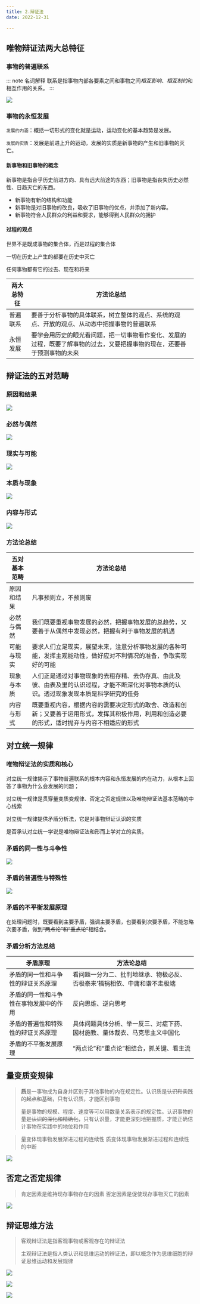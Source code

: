 ```yaml
---
title: 2.辩证法
date: 2022-12-31

---
```


## 唯物辩证法两大总特征 <Badge text="选择题" type="tip" />

### 事物的普遍联系

::: note 名词解释
联系是指事物内部各要素之间和事物之间*相互影响*、*相互制约*和相互作用的关系。
:::

![](/images/politics/事物的普遍联系.svg)

### 事物的永恒发展

`发展的内涵`：概括一切形式的变化就是运动，运动变化的基本趋势是发展。

`发展的实质`：发展是前进上升的运动，发展的实质是新事物的产生和旧事物的灭亡。

#### 新事物和旧事物的概念

新事物是指合乎历史前进方向、具有远大前途的东西；旧事物是指丧失历史必然性、日趋灭亡的东西。

- 新事物有新的结构和功能
- 新事物是对旧事物的改良，吸收了旧事物的优点，并添加了新内容。
- 新事物符合人民群众的利益和要求，能够得到人民群众的拥护

#### 过程的观点

世界不是既成事物的集合体，而是过程的集合体

一切在历史上产生的都要在历史中灭亡

任何事物都有它的过去、现在和将来

| 两大总特征 | 方法论总结                                                   |
| ---------- | ------------------------------------------------------------ |
| 普遍联系   | 要善于分析事物的具体联系，树立整体的观点、系统的观点、开放的观点、从动态中把握事物的普遍联系 |
| 永恒发展   | 要学会用历史的眼光看问题，把一切事物看作变化、发展的过程，既要了解事物的过去，又要把握事物的现在，还要善于预测事物的未来 |

## 辩证法的五对范畴

### 原因和结果 <Badge text="选择题" type="tip" />

![](/images/politics/原因和结果.svg)

### 必然与偶然 <Badge text="选择题" type="tip" />

![](https://file.iglooblog.top/politics/必然与偶然.svg)

### 现实与可能 <Badge text="选择题" type="tip" />

![](https://file.iglooblog.top/politics/现实与可能.svg)

### 本质与现象 <Badge text="选择题" type="tip" />

![](https://file.iglooblog.top/politics/本质与现象.svg)

### 内容与形式 <Badge text="选择题" type="tip" />

![](https://file.iglooblog.top/politics/内容与形式.svg)

### 方法论总结

| 五对基本范畴 | 方法论总结                                                   |
| ------------ | ------------------------------------------------------------ |
| 原因和结果   | 凡事预则立，不预则废                                         |
| 必然与偶然   | 我们既要重视事物发展的必然，把握事物发展的总趋势，又要善于从偶然中发现必然，把握有利于事物发展的机遇 |
| 可能与现实   | 要求人们立足现实，展望未来，注意分析事物发展的各种可能，发挥主观能动性，做好应对不利情况的准备，争取实现好的可能 |
| 现象与本质   | 人们正是通过对事物现象的去粗存精、去伪存真、由此及彼、由表及里的认识过程，才能不断深化对事物本质的认识。透过现象发现本质是科学研究的任务 |
| 内容与形式   | 既要重视内容，根据内容的需要决定形式的取舍、改造和创新；又要善于运用形式，发挥其积极作用，利用和创造必要的形式，适时抛弃与内容不相适应的形式 |

## 对立统一规律

### 唯物辩证法的实质和核心 <Badge text="论述题" type="warning" />

对立统一规律揭示了事物普遍联系的根本内容和永恒发展的内在动力，从根本上回答了事物为什么会发展的问题；

对立统一规律是贯穿量变质变规律、否定之否定规律以及唯物辩证法基本范畴的中心线索

对立统一规律提供矛盾分析法，它是对事物辩证认识的实质

是否承认对立统一学说是唯物辩证法和形而上学对立的实质。

### 矛盾的同一性与斗争性 <Badge text="论述题" type="warning" />

![](https://file.iglooblog.top/politics/矛盾的同一性与斗争性.svg)

### 矛盾的普遍性与特殊性 <Badge text="论述题" type="warning" />

![](https://file.iglooblog.top/politics/矛盾的普遍性与特殊性.svg)

### 矛盾的不平衡发展原理 <Badge text="论述题" type="warning" />

在处理问题时，既要看到主要矛盾，强调主要矛盾，也要看到次要矛盾，不能忽略次要矛盾，做到~~“两点论”和“重点论”~~相结合。

### 矛盾分析方法总结

| 矛盾原理                               | 方法论总结                                                   |
| -------------------------------------- | ------------------------------------------------------------ |
| 矛盾的同一性和斗争性的辩证关系原理     | 看问题一分为二、批判地继承、物极必反、否极泰来’福祸相依、中庸和谐不走极端 |
| 矛盾的同一性和斗争性在事物发展中的作用 | 反向思维、逆向思考                                           |
| 矛盾的普遍性和特殊性的辩证关系原理     | 具体问题具体分析、举一反三、对症下药、因材施教、量体裁衣、马克思主义中国化 |
| 矛盾的不平衡发展原理                   | “两点论”和“重点论”相结合，抓关键、看主流                     |

## 量变质变规律 <Badge text="论述题" type="warning" />

> **质**是一事物成为自身并区别于其他事物的内在规定性。认识质是~~认识和实践的起点和基础~~，只有认识质，才能区别事物
>
> 量是事物的规模、程度、速度等可以用数量关系表示的规定性。认识事物的量是~~认识的深化和精确化~~，只有认识量，才能更深刻地把握质，才能正确估计事物在实践中的地位和作用

> 量变体现事物发展渐进过程的连续性
> 质变体现事物发展渐进过程和连续性的中断

![](https://file.iglooblog.top/politics/量变质变规律.svg)

## 否定之否定规律 <Badge text="论述题" type="warning" />

> 肯定因素是维持现存事物存在的因素
> 否定因素是促使现存事物灭亡的因素

![](https://file.iglooblog.top/politics/否定之否定规律.svg)

## 辩证思维方法 <Badge text="了解" type="tip" />

> 客观辩证法是指客观事物或客观存在的辩证法
>
> 主观辩证法是指人类认识和思维运动的辨证法，即以概念作为思维细胞的辩证思维运动和发展规律

![](https://file.iglooblog.top/politics/归纳与演绎.svg)

![](https://file.iglooblog.top/politics/分析与综合.svg)

![](https://file.iglooblog.top/politics/抽象与具体.svg)
